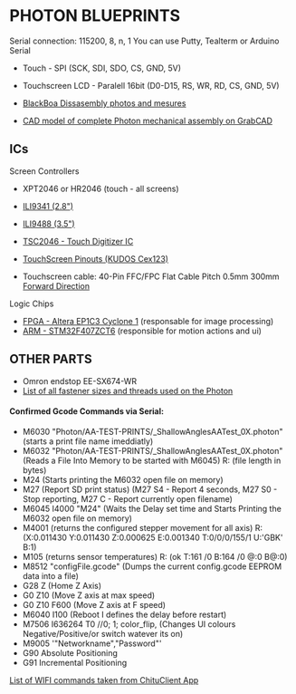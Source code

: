 # PHOTON BLUEPRINTS

Serial connection: 115200, 8, n, 1
You can use Putty, Tealterm or Arduino Serial

- Touch - SPI (SCK, SDI, SDO, CS, GND, 5V)
- Touchscreen LCD - Paralell 16bit (D0-D15, RS, WR, RD, CS, GND, 5V)
- [BlackBoa Dissasembly photos and mesures](https://photos.app.goo.gl/FDa5uVDD6zWR39Wt8)

- [CAD model of complete Photon mechanical assembly on GrabCAD](https://grabcad.com/library/photon-3d-printer-assembly-1)

## ICs

Screen Controllers

- XPT2046 or HR2046 (touch - all screens)
- [ILI9341 (2.8")](2.8inches_V3.9_Back_Dimensions.PDF) 
- [ILI9488 (3.5")](3.5inches_V3.9_Back_Dimensions.PDF) 
- [TSC2046 - Touch Digitizer IC](https://www.ti.com/lit/ds/symlink/tsc2046.pdf)

- [TouchScreen Pinouts (KUDOS Cex123)](Photon_Touchscreen_Pinouts.pdf) 
- Touchscreen cable: 40-Pin FFC/FPC Flat Cable Pitch 0.5mm 300mm [Forward Direction](https://user-images.githubusercontent.com/11083514/60126474-fea23a80-9785-11e9-896a-7aaa8cd2b04f.png)

Logic Chips
- [FPGA - Altera EP1C3 Cyclone 1](https://user-images.githubusercontent.com/11083514/60964874-5e631e80-a30c-11e9-8678-4eee115b1eeb.jpg) (responsable for image processing)
- [ARM - STM32F407ZCT6](https://user-images.githubusercontent.com/11083514/60965063-cdd90e00-a30c-11e9-8cb0-f4535a3e73f8.png) (responsible for motion actions and ui)

## OTHER PARTS

- Omron endstop EE-SX674-WR
- [List of all fastener sizes and threads used on the Photon](https://github.com/Photonsters/anycubic-photon-docs/blob/master/photon-blueprints/Anycubic%20Photon%20Fasteners%20Sheet.xlsx)


#### Confirmed Gcode Commands via Serial:

- M6030 "Photon/AA-TEST-PRINTS/_ShallowAnglesAATest_0X.photon" (starts a print file name imeddiatly)
- M6032 "Photon/AA-TEST-PRINTS/_ShallowAnglesAATest_0X.photon" (Reads a File Into Memory to be started with M6045) R: (file length in bytes)
- M24 (Starts printing the M6032 open file on memory)
- M27 (Report SD print status) (M27 S4 - Report 4 seconds, M27 S0 - Stop reporting, M27 C - Report currently open filename)
- M6045 I4000 "M24" (Waits the Delay set time and Starts Printing the M6032 open file on memory)
- M4001 (returns the configured stepper movement for all axis) R: (X:0.011430 Y:0.011430 Z:0.000625 E:0.001340 T:0/0/0/155/1 U:'GBK' B:1) 
- M105 (returns sensor temperatures) R: (ok T:161 /0 B:164 /0 @:0 B@:0)
- M8512 "configFile.gcode" (Dumps the current config.gcode EEPROM data into a file)
- G28 Z (Home Z Axis)
- G0 Z10 (Move Z axis at max speed)
- G0 Z10 F600 (Move Z axis at F speed)
- M6040 I100 (Reboot I defines the delay before restart)
- M7506 I636264 T0		//0; 1; color_flip, (Changes UI colours Negative/Positive/or switch watever its on)
- M9005 '"Networkname","Password"'
- G90 Absolute Positioning
- G91 Incremental Positioning

[List of WIFI commands taken from ChituClient App](ChituClientWifiProtocol-translated.txt)
